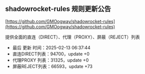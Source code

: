 ## shadowrocket-rules 规则更新公告

[https://github.com/GMOogway/shadowrocket-rules](https://github.com/GMOogway/shadowrocket-rules)

提供全面的直连（DIRECT）、代理（PROXY）、屏蔽（REJECT）列表
- 最后 更新 时间：2025-02-13 06:37:44
- 直连DIRECT列表：94700，update +0
- 代理PROXY 列表：31325，update +0
- 屏蔽REJECT列表：66593，update +73
